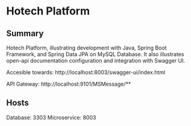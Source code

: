 # Hotech Platform

## Summary 
Hotech Platform, illustrating development with Java, Spring Boot Framework, and Spring Data JPA on MySQL Database. It also illustrates open-api documentation configuration and integration with Swagger UI.

Accesible towards: http://localhost:8003/swagger-ui/index.html

API Gateway: http://localhost:9101/MSMessage/**

## Hosts
Database: 3303
Microservice: 8003